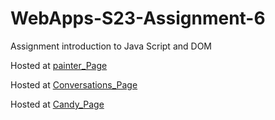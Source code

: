 
# WebApps-S23-Assignment-6
Assignment introduction to Java Script and DOM

Hosted at [painter_Page](https://44-563-web-apps-s23.github.io/44563-webapps-s23-assignment6-Maheshwarpa/painter.html)

Hosted at [Conversations_Page](https://44-563-web-apps-s23.github.io/44563-webapps-s23-assignment6-Maheshwarpa/conversions.html)

Hosted at [Candy_Page](https://44-563-web-apps-s23.github.io/44563-webapps-s23-assignment6-Maheshwarpa/candy.html)
